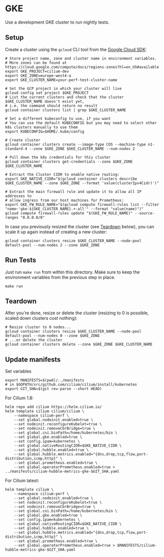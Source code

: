 # GKE

Use a development GKE cluster to run nightly tests.

## Setup

Create a cluster using the `gcloud` CLI tool from the [Google Cloud
SDK](https://cloud.google.com/sdk/install):

```
# Store project name, zone and cluster name in environment variables.
# More zones can be found at https://cloud.google.com/compute/docs/regions-zones?hl=en_US#available
export GKE_PROJECT=cilium-dev
export GKE_ZONE=europe-west4-a
export GKE_CLUSTER_NAME=your-perf-test-cluster-name

# Set the GCP project in which your cluster will live
gcloud config set project $GKE_PROJECT
# List the current clusters and check that the cluster $GKE_CLUSTER_NAME doesn't exist yet,
# i.e. the command should return no result
gcloud container clusters list | grep $GKE_CLUSTER_NAME

# Set a different kubeconfig to use, if you want
# You can use the default KUBECONFIG but you may need to select other k8s clusters manually to use them
export KUBECONFIG=$HOME/.kube/config

# Create cluster
gcloud container clusters create --image-type COS --machine-type n1-standard-4 --zone $GKE_ZONE $GKE_CLUSTER_NAME --num-nodes 2

# Pull down the k8s credentials for this cluster
gcloud container clusters get-credentials --zone $GKE_ZONE $GKE_CLUSTER_NAME

# Extract the Cluster CIDR to enable native routing:
export GKE_NATIVE_CIDR="$(gcloud container clusters describe $GKE_CLUSTER_NAME --zone $GKE_ZONE --format 'value(clusterIpv4Cidr)')"

# Extract the main firewall rule and update it to allow all IP addresses to
# allow ingress from our host machines for Prometheus:
export GKE_FW_RULE_NAME="$(gcloud compute firewall-rules list --filter "name~'gke-${GKE_CLUSTER_NAME}.+-all'" --format "value(name)")"
gcloud compute firewall-rules update "$(GKE_FW_RULE_NAME)" --source-ranges "0.0.0.0/0"
```

In case you previously resized the cluster (see [Teardown](#teardown) below),
you can scale it up again instead of creating a new cluster:

```
gcloud container clusters resize $GKE_CLUSTER_NAME --node-pool default-pool --num-nodes 2 --zone $GKE_ZONE
```

## Run Tests

Just run `make run` from within this directory. Make sure to keep the environment variables from the previous step in place.

```
make run
```

## Teardown

After you're done, resize or delete the cluster (resizing to 0 is possible, scaled down clusters cost nothing):

```
# Resize cluster to 0 nodes...
gcloud container clusters resize $GKE_CLUSTER_NAME --node-pool default-pool --num-nodes 0 --zone $GKE_ZONE
# ...or delete the cluster
gcloud container clusters delete --zone $GKE_ZONE $GKE_CLUSTER_NAME
```

## Update manifests

Set variables

```
export MANIFESTS=$(pwd)/../manifests
# in $GOPATH/src/github.com/cilium/cilium/install/kubernetes
export GIT_SHA=$(git rev-parse --short HEAD)
```

For Cilium 1.8:

```
helm repo add cilium https://helm.cilium.io/
helm template cilium cilium/cilium \
	--namespace cilium-perf \
	--set global.nodeinit.enabled=true \
	--set nodeinit.reconfigureKubelet=true \
	--set nodeinit.removeCbrBridge=true \
	--set global.cni.binPath=/home/kubernetes/bin \
	--set global.gke.enabled=true \
	--set config.ipam=kubernetes \
	--set global.nativeRoutingCIDR=$GKE_NATIVE_CIDR \
	--set global.hubble.enabled=true \
	--set global.hubble.metrics.enabled="{dns,drop,tcp,flow,port-distribution,icmp,http}" \
	--set global.prometheus.enabled=true \
	--set global.operatorPrometheus.enabled=true > ../manifests/cilium-hubble-metrics-gke-$GIT_SHA.yaml
```

For Cilium latest:

```
helm template cilium \
	--namespace cilium-perf \
	--set global.nodeinit.enabled=true \
	--set nodeinit.reconfigureKubelet=true \
	--set nodeinit.removeCbrBridge=true \
	--set global.cni.binPath=/home/kubernetes/bin \
	--set global.gke.enabled=true \
	--set config.ipam=kubernetes \
	--set global.nativeRoutingCIDR=$GKE_NATIVE_CIDR \
	--set global.hubble.enabled=true \
	--set global.hubble.metrics.enabled="{dns,drop,tcp,flow,port-distribution,icmp,http}" \
	--set global.prometheus.enabled=true \
	--set global.operatorPrometheus.enabled=true > $MANIFESTS/cilium-hubble-metrics-gke-$GIT_SHA.yaml
```
